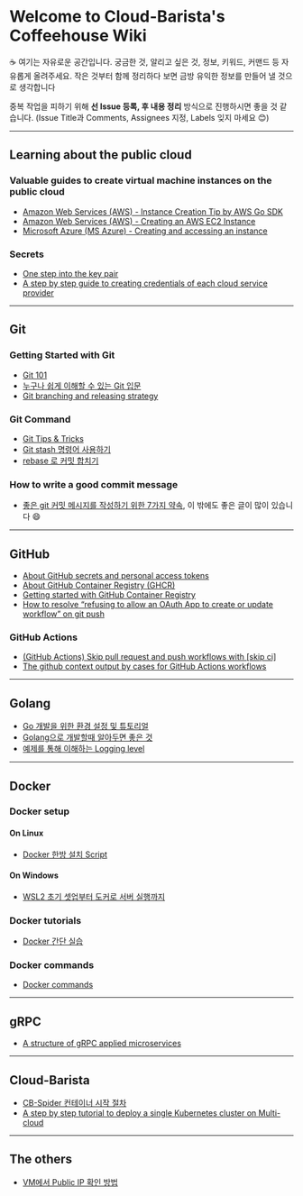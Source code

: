 # Welcome to Cloud-Barista's Coffeehouse Wiki

☕ 여기는 자유로운 공간입니다. 궁금한 것, 알리고 싶은 것, 정보, 키워드, 커맨드 등 자유롭게 올려주세요. 작은 것부터 함께 정리하다 보면 금방 유익한 정보를 만들어 낼 것으로 생각합니다  

중복 작업을 피하기 위해 **선 Issue 등록, 후 내용 정리** 방식으로 진행하시면 좋을 것 같습니다.
(Issue Title과 Comments, Assignees 지정, Labels 잊지 마세요 😊)

--- 

## Learning about the public cloud
### Valuable guides to create virtual machine instances on the public cloud
- [Amazon Web Services (AWS) - Instance Creation Tip by AWS Go SDK](AWS-Instance-Creation-Tip)
- [Amazon Web Services (AWS) - Creating an AWS EC2 Instance](https://chloe-codes1.gitbook.io/til/aws/aws_tips/amazon_ec2-creating_an_aws_ec2_instance)
- [Microsoft Azure (MS Azure) - Creating and accessing an instance](Creating-and-accessing-an-instance-on-MS-Azure-Platform)

### Secrets
- [One step into the key pair](One-step-into-the-key-pair)
- [A step by step guide to creating credentials of each cloud service provider](A-step-by-step-guide-to-creating-credentials-of-each-cloud-service-provider)

---

## Git
### Getting Started with Git
- [Git 101](Git-101)
- [누구나 쉽게 이해할 수 있는 Git 입문](https://backlog.com/git-tutorial/kr/)
- [Git branching and releasing strategy](Git-branching-and-releasing-strategy)

### Git Command
- [Git Tips & Tricks](Git-Tips-&-Tricks)
- [Git stash 명령어 사용하기](https://gmlwjd9405.github.io/2018/05/18/git-stash.html)
- [rebase 로 커밋 합치기](http://ko.gitready.com/advanced/2009/02/10/squashing-commits-with-rebase.html)

### How to write a good commit message
- [좋은 git 커밋 메시지를 작성하기 위한 7가지 약속](https://meetup.toast.com/posts/106), 이 밖에도 좋은 글이 많이 있습니다 😄 

---

## GitHub
- [About GitHub secrets and personal access tokens](About-GitHub-secrets-and-personal-access-tokens)
- [About GitHub Container Registry (GHCR)](About-GitHub-Container-Registry)
- [Getting started with GitHub Container Registry](Getting-started-with-GitHub-Container-Registry)
- [How to resolve “refusing to allow an OAuth App to create or update workflow” on git push](How-to-resolve-“refusing-to-allow-an-OAuth-App-to-create-or-update-workflow”-on-git-push)

### GitHub Actions
- [(GitHub Actions) Skip pull request and push workflows with [skip ci]](https://github.com/cloud-barista/cb-coffeehouse/wiki/(GitHub-Actions)-Skip-pull-request-and-push-workflows-with-%5Bskip-ci%5D)
- [The github context output by cases for GitHub Actions workflows](The-github-context-output-by-cases-for-GitHub-Actions-workflows)

---

## Golang
- [Go 개발을 위한 환경 설정 및 튜토리얼](Golang-environment-setup-and-tutorials)
- [Golang으로 개발할때 알아두면 좋은 것](Good-things-to-know-when-you-develop-software-with-Golang)
- [예제를 통해 이해하는 Logging level](The-logging-level-to-understand-through-examples)

---

## Docker
### Docker setup
#### On Linux
- [Docker 한방 설치 Script](https://github.com/cloud-barista/cb-coffeehouse/tree/master/scripts/docker-setup)
#### On Windows
- [WSL2 초기 셋업부터 도커로 서버 실행까지](https://www.44bits.io/ko/post/wsl2-install-and-basic-usage)

### Docker tutorials
- [Docker 간단 실습](https://github.com/cb-contributhon/cb-contributhon-2020/tree/master/w3#2-docker-%EA%B0%84%EB%8B%A8-%EC%8B%A4%EC%8A%B5)

### Docker commands
- [Docker commands](Docker-commands)

---

## gRPC
- [A structure of gRPC applied microservices](A-structure-of-gRPC-applied-microservices)

---

## Cloud-Barista
- [CB-Spider 컨테이너 시작 절차](CB-Spider-container-startup-procedure)
- [A step by step tutorial to deploy a single Kubernetes cluster on Multi-cloud](A-step-by-step-tutorial-to-deploy-a-single-Kubernetes-cluster-on-Multi-cloud)

---

## The others
- [VM에서 Public IP 확인 방법](How-to-check-public-IP-in-a-virtual-machine)